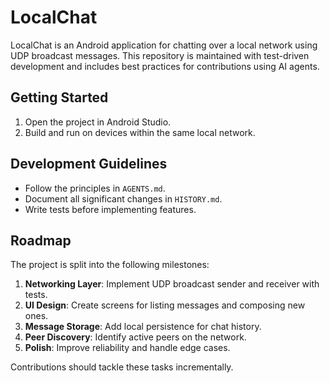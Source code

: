 # LocalChat

LocalChat is an Android application for chatting over a local network using UDP broadcast messages. This repository is maintained with test-driven development and includes best practices for contributions using AI agents.

## Getting Started
1. Open the project in Android Studio.
2. Build and run on devices within the same local network.

## Development Guidelines
- Follow the principles in `AGENTS.md`.
- Document all significant changes in `HISTORY.md`.
- Write tests before implementing features.

## Roadmap
The project is split into the following milestones:
1. **Networking Layer**: Implement UDP broadcast sender and receiver with tests.
2. **UI Design**: Create screens for listing messages and composing new ones.
3. **Message Storage**: Add local persistence for chat history.
4. **Peer Discovery**: Identify active peers on the network.
5. **Polish**: Improve reliability and handle edge cases.

Contributions should tackle these tasks incrementally.
